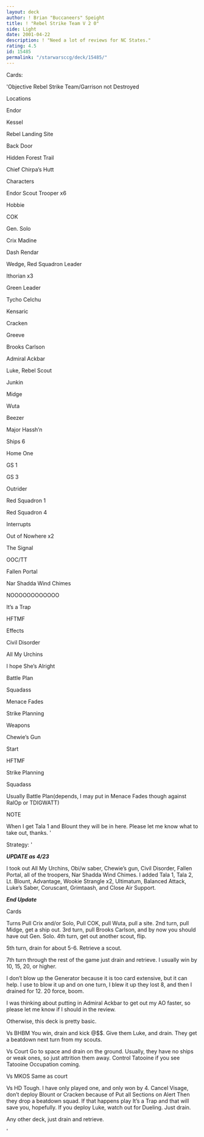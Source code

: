 ```yaml
---
layout: deck
author: ! Brian "Buccaneers" Speight
title: ! "Rebel Strike Team V 2 0"
side: Light
date: 2001-04-22
description: ! "Need a lot of reviews for NC States."
rating: 4.5
id: 15485
permalink: "/starwarsccg/deck/15485/"
---
```

Cards: 

'Objective Rebel Strike Team/Garrison not Destroyed 


Locations 

Endor 

Kessel 

Rebel Landing Site 

Back Door 

Hidden Forest Trail 

Chief Chirpa’s Hutt


Characters 

Endor Scout Trooper x6 

Hobbie 

COK 

Gen. Solo 

Crix Madine 

Dash Rendar 

Wedge, Red Squadron Leader 

Ithorian x3 

Green Leader 

Tycho Celchu 

Kensaric 

Cracken 

Greeve 

Brooks Carlson 

Admiral Ackbar

Luke, Rebel Scout

Junkin 

Midge 

Wuta 

Beezer 

Major Hassh’n


Ships 6 

Home One 

GS 1 

GS 3 

Outrider 

Red Squadron 1 

Red Squadron 4 


Interrupts 

Out of Nowhere x2 

The Signal 

OOC/TT 

Fallen Portal 

Nar Shadda Wind Chimes

NOOOOOOOOOOOO

It’s a Trap 

HFTMF 


Effects 

Civil Disorder

All My Urchins

I hope She’s Alright

Battle Plan 

Squadass 

Menace Fades 

Strike Planning 


Weapons 

Chewie&#8217;s Gun 


Start 

HFTMF 

Strike Planning 

Squadass 

Usually Battle Plan(depends, I may put in Menace Fades though against RalOp or TDIGWATT)  


NOTE


When I get Tala 1 and Blount they will be in here.  Please let me know what to take out, thanks. '

Strategy: '

***UPDATE as 4/23***


I took out All My Urchins, Obi/w saber, Chewie’s gun, Civil Disorder, Fallen Portal, all of the troopers, Nar Shadda Wind Chimes.  I added Tala 1, Tala 2, Lt. Blount, Advantage, Wookie Strangle x2, Ultimatum, Balanced Attack, Luke’s Saber, Coruscant, Grimtaash, and Close Air Support.


***End Update***  


Cards


Turns  Pull Crix and/or Solo, Pull COK, pull Wuta, pull a site. 2nd turn, pull Midge, get a ship out. 3rd turn, pull Brooks Carlson, and by now you should have out Gen. Solo. 4th turn, get out another scout, flip. 

5th turn, drain for about 5-6. Retrieve a scout. 

7th turn through the rest of the game just drain and retrieve. I usually win by 10, 15, 20, or higher. 


I don’t blow up the Generator because it is too card extensive, but it can help. I use to blow it up and on one turn, I blew it up they lost 8, and then I drained for 12. 20 force, boom. 


I was thinking about putting in Admiral Ackbar to get out my AO faster, so please let me know if I should in the review. 


Otherwise, this deck is pretty basic. 


Vs BHBM You win, drain and kick @$$. Give them Luke, and drain. They get a beatdown next turn from my scouts. 


Vs Court Go to space and drain on the ground. Usually, they have no ships or weak ones, so just attrition them away. Control Tatooine if you see Tatooine Occupation coming. 


Vs MKOS Same as court 


Vs HD Tough. I have only played one, and only won by 4. Cancel Visage, don’t deploy Blount or Cracken because of Put all Sections on Alert  Then they drop a beatdown squad.  If that happens play It’s a Trap and that will save you, hopefully.  If you deploy Luke, watch out for Dueling.  Just drain.


Any other deck, just drain and retrieve. 

'

